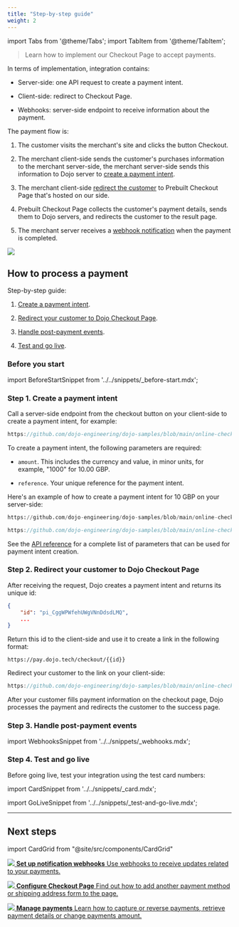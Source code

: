 ```yaml
---
title: "Step-by-step guide"
weight: 2
---
```

import Tabs from '@theme/Tabs';
import TabItem from '@theme/TabItem';

>Learn how to implement our Checkout Page to accept payments.

In terms of implementation, integration contains:

- Server-side: one API request to create a payment intent.

- Client-side: redirect to Checkout Page.

- Webhooks: server-side endpoint to receive information about the payment.

The payment flow is:

1. The customer visits the merchant's site and clicks the button Checkout.

2. The merchant client-side sends the customer's purchases information to the merchant server-side, the merchant server-side sends this information to Dojo server to [create a payment intent](#step-1-create-a-payment-intent).

3. The merchant client-side [redirect the customer](#step-2-redirect-your-customer-to-dojo-checkout-page) to Prebuilt Checkout Page that's hosted on our side.

4. Prebuilt Checkout Page collects the customer's payment details, sends them to Dojo servers, and redirects the customer to the result page.

5. The merchant server receives a [webhook notification](#step-3-handle-post-payment-events) when the payment is completed.

![](/images/flow-checkout-page.jpg)

## How to process a payment

Step-by-step guide:

1. [Create a payment intent](#step-1-create-a-payment-intent).

2. [Redirect your customer to Dojo Checkout Page](#step-2-redirect-your-customer-to-dojo-checkout-page).

3. [Handle post-payment events](#step-3-handle-post-payment-events).

4. [Test and go live](#step-4-test-and-go-live).

### Before you start

import BeforeStartSnippet from '../../snippets/_before-start.mdx';

<BeforeStartSnippet />

### Step 1. Create a payment intent

Call a server-side endpoint from the checkout button on your client-side to create a payment intent, for example:

```js reference title="online-checkout-client.html"
https://github.com/dojo-engineering/dojo-samples/blob/main/online-checkout/client/html/templates/online-checkout-client.html#L10-L27
```

To create a payment intent, the following parameters are required:

- `amount`. This includes the currency and value, in minor units, for example, "1000" for 10.00 GBP.

- `reference`. Your unique reference for the payment intent.

Here's an example of how to create a payment intent for 10 GBP on your server-side:

<Tabs groupId="codeGroup">
  <TabItem value="python" label="Python">

```py reference title="server.py"
https://github.com/dojo-engineering/dojo-samples/blob/main/online-checkout/server/python/server.py
```

  </TabItem>
  <TabItem value="C#" label="C#">

```csharp reference title="server.cs"
https://github.com/dojo-engineering/dojo-samples/blob/main/online-checkout/server/cs/server.cs
```

  </TabItem>
</Tabs>

See the [API reference](/api#operation/PaymentIntents_CreatePaymentIntent) for a complete list of parameters that can be used for payment intent creation.

### Step 2. Redirect your customer to Dojo Checkout Page

After receiving the request, Dojo creates a payment intent and returns its unique id:

```json
{
    "id": "pi_CggWPWfehUWgVNnDdsdLMQ",
    ...
}
```

Return this id to the client-side and use it to create a link in the following format:

`https://pay.dojo.tech/checkout/{{id}}`

Redirect your customer to the link on your client-side:

```js reference title="online-checkout-client.html"
https://github.com/dojo-engineering/dojo-samples/blob/main/online-checkout/client/html/templates/online-checkout-client.html#L28-L32
```

After your customer fills payment information on the checkout page, Dojo processes the payment and redirects the customer to the success page.

### Step 3. Handle post-payment events

import WebhooksSnippet from '../../snippets/_webhooks.mdx';

<WebhooksSnippet />

### Step 4. Test and go live

Before going live, test your integration using the test card numbers:

import CardSnippet from '../../snippets/_card.mdx';

<CardSnippet />

import GoLiveSnippet from '../../snippets/_test-and-go-live.mdx';

<GoLiveSnippet />

---

## Next steps

import CardGrid from "@site/src/components/CardGrid"

<CardGrid home>

[![](/images/dojo-icons/AnchorSimple.svg) **Set up notification webhooks** Use webhooks to receive updates related to your payments.](../../development-resources/webhooks.md)

[![](/images/dojo-icons/Settings.svg) **Configure Checkout Page** Find out how to add another payment method or shipping address form to the page.](configuration.md)

[![](/images/dojo-icons/Filters.svg) **Manage payments** Learn how to capture or reverse payments, retrieve payment details or change payments amount.](../../manage-payments/manage-payments.md)

</CardGrid>